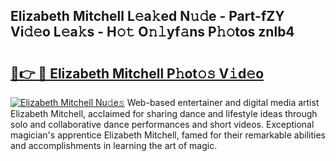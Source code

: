 ## Elizabeth Mitchell L𝚎a𝚔ed N𝚞𝚍e - Part-fZY Vi𝚍𝚎o L𝚎a𝚔s - H𝚘𝚝 O𝚗𝚕yf𝚊ns P𝚑𝚘tos znlb4

# <h2><a href="http://kfajs11.oniu.top/?m=Elizabeth+Mitchell">🔗👉 🔴 Elizabeth Mitchell P𝚑ot𝚘𝚜 V𝚒d𝚎o</a></h2>

[![Elizabeth Mitchell Nu𝚍e𝚜](https://i.imgur.com/0qMVB7G.gif)](http://kfajs11.oniu.top/?m=Elizabeth+Mitchell)
Web-based entertainer and digital media artist Elizabeth Mitchell, acclaimed for sharing dance and lifestyle ideas through solo and collaborative dance performances and short videos. Exceptional magician's apprentice Elizabeth Mitchell, famed for their remarkable abilities and accomplishments in learning the art of magic.  
